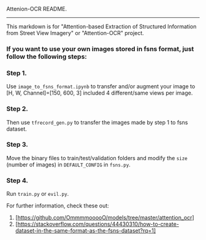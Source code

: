 Attenion-OCR README.
***
  This markdown is for "Attention-based Extraction of Structured Information from Street View Imagery" or "Attention-OCR" project.


### If you want to use your own images stored in fsns format, just follow the following steps:

### Step 1.
 Use `image_to_fsns_format.ipynb` to transfer and/or augment your image to [H, W, Channel]=[150, 600, 3] included 4 different/same views per image.
### Step 2.
Then use `tfrecord_gen.py` to transfer the images made by step 1 to fsns dataset.

### Step 3.
Move the binary files to train/test/validation folders and modify the `size` (number of images) in `DEFAULT_CONFIG` in `fsns.py`.

### Step 4.
Run `train.py` or `evil.py`.

For further information, check these out:
1. [https://github.com/OmmmmooooO/models/tree/master/attention_ocr]
2. [https://stackoverflow.com/questions/44430310/how-to-create-dataset-in-the-same-format-as-the-fsns-dataset?rq=1]
